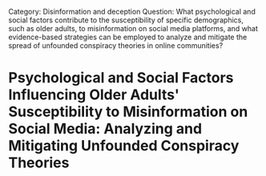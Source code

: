 Category: Disinformation and deception
Question: What psychological and social factors contribute to the susceptibility of specific demographics, such as older adults, to misinformation on social media platforms, and what evidence-based strategies can be employed to analyze and mitigate the spread of unfounded conspiracy theories in online communities?

# Psychological and Social Factors Influencing Older Adults' Susceptibility to Misinformation on Social Media: Analyzing and Mitigating Unfounded Conspiracy Theories

